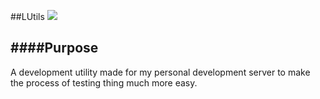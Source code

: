 ##LUtils
![](https://cdn.discordapp.com/attachments/164779286971154433/714275848223457350/unknown.png)

####Purpose
------------
A development utility made for my personal development server to make the process of testing thing much more easy.
